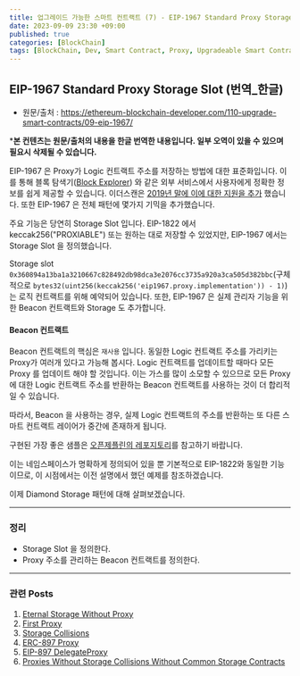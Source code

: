 ```yaml
---
title: 업그레이드 가능한 스마트 컨트랙트 (7) - EIP-1967 Standard Proxy Storage Slot
date: 2023-09-09 23:30 +09:00
published: true
categories: [BlockChain]
tags: [BlockChain, Dev, Smart Contract, Proxy, Upgradeable Smart Contract, Solidity, 번역]
---
```


## EIP-1967 Standard Proxy Storage Slot (번역_한글)
- 원문/출처 : https://ethereum-blockchain-developer.com/110-upgrade-smart-contracts/09-eip-1967/

***본 컨텐츠는 원문/출처의 내용을 한글 번역한 내용입니다. 일부 오역이 있을 수 있으며 필요시 삭제될 수 있습니다.**

EIP-1967 은 Proxy가 Logic 컨트랙트 주소를 저장하는 방법에 대한 표준화입니다. 이를 통해 블록 탐색기([Block Explorer](https://www.blockexplorer.com/l/ko-KR/)) 와 같은 외부 서비스에서 사용자에게 정확한 정보를 쉽게 제공할 수 있습니다. 이더스캔은 [2019년 말에 이에 대한 지원을 추가](https://medium.com/etherscan-blog/and-finally-proxy-contract-support-on-etherscan-693e3da0714b) 했습니다. 또한 EIP-1967 은 전체 패턴에 몇가지 기믹을 추가했습니다. 

주요 기능은 당연히 Storage Slot 입니다. EIP-1822 에서 keccak256("PROXIABLE") 또는 원하는 대로 저장할 수 있었지만, EIP-1967 에서는 Storage Slot 을 정의했습니다. 

Storage slot `0x360894a13ba1a3210667c828492db98dca3e2076cc3735a920a3ca505d382bbc`(구체적으로 `bytes32(uint256(keccak256('eip1967.proxy.implementation')) - 1)`)는 로직 컨트랙트를 위해 예약되어 있습니다.
또한, EIP-1967 은 실제 관리자 기능을 위한 Beacon 컨트랙트와 Storage 도 추가합니다. 

#### Beacon 컨트랙트

Beacon 컨트랙트의 핵심은 `재사용` 입니다. 동일한 Logic 컨트랙트 주소를 가리키는 Proxy가 여러개 있다고 가능해 봅시다. Logic 컨트랙트를 업데이트할 때마다 모든 Proxy 를 업데이트 해야 할 것입니다. 이는 가스를 많이 소모할 수 있으므로 모든 Proxy 에 대한 Logic 컨트랙트 주소를 반환하는 Beacon 컨트랙트를 사용하는 것이 더 합리적일 수 있습니다. 

따라서, Beacon 을 사용하는 경우, 실제 Logic 컨트랙트의 주소를 반환하는 또 다른 스마트 컨트랙트 레이어가 중간에 존재하게 됩니다. 

구현된 가장 좋은 샘플은 [오픈제플린의 레포지토리](https://github.com/OpenZeppelin/openzeppelin-sdk/blob/dc9e4edf1169eb8bd675961c9d821d1a712a70df/packages/lib/contracts/upgradeability/BaseAdminUpgradeabilityProxy.sol)를 참고하기 바랍니다. 

이는 네임스페이스가 명확하게 정의되어 있을 뿐 기본적으로 EIP-1822와 동일한 기능이므로, 이 시점에서는 이전 설명에서 했던 예제를 참조하겠습니다.

이제 Diamond Storage 패턴에 대해 살펴보겠습니다. 


---
### 정리
* Storage Slot 을 정의한다. 
* Proxy 주소를 관리하는 Beacon 컨트랙트를 정의한다. 

---
### 관련 Posts
1. [Eternal Storage Without Proxy](https://keitechnote.github.io/blog/posts/eternal-storage-without-proxy/)
2. [First Proxy](https://keitechnote.github.io/blog/posts/first-proxy/) 
3. [Storage Collisions](https://keitechnote.github.io/blog/posts/storage-collisions/)
4. [ERC-897 Proxy](https://keitechnote.github.io/blog/posts/erc-897-proxy/)
5. [EIP-897 DelegateProxy](https://keitechnote.github.io/blog/posts/eip-897-delegateproxy/)
6. [Proxies Without Storage Collisions Without Common Storage Contracts](https://keitechnote.github.io/blog/posts/proxies-without-storage-collisions-without-common-storage-contracts/)